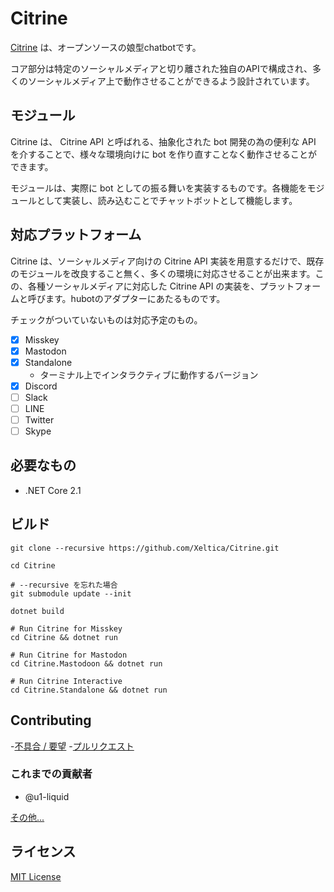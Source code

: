 # Citrine

[Citrine](https://citringo.net/char.html?citrine) は、オープンソースの娘型chatbotです。

コア部分は特定のソーシャルメディアと切り離された独自のAPIで構成され、多くのソーシャルメディア上で動作させることができるよう設計されています。

## モジュール

Citrine は、 Citrine API と呼ばれる、抽象化された bot 開発の為の便利な API を介することで、様々な環境向けに bot を作り直すことなく動作させることができます。

モジュールは、実際に bot としての振る舞いを実装するものです。各機能をモジュールとして実装し、読み込むことでチャットボットとして機能します。

## 対応プラットフォーム

Citrine は、ソーシャルメディア向けの Citrine API 実装を用意するだけで、既存のモジュールを改良すること無く、多くの環境に対応させることが出来ます。この、各種ソーシャルメディアに対応した Citrine API の実装を、プラットフォームと呼びます。hubotのアダプターにあたるものです。

チェックがついていないものは対応予定のもの。

- [x] Misskey
- [x] Mastodon
- [x] Standalone
	- ターミナル上でインタラクティブに動作するバージョン
- [x] Discord
- [ ] Slack
- [ ] LINE
- [ ] Twitter
- [ ] Skype

## 必要なもの

- .NET Core 2.1

## ビルド

```shell
git clone --recursive https://github.com/Xeltica/Citrine.git

cd Citrine

# --recursive を忘れた場合
git submodule update --init

dotnet build

# Run Citrine for Misskey
cd Citrine && dotnet run

# Run Citrine for Mastodon
cd Citrine.Mastodoon && dotnet run

# Run Citrine Interactive
cd Citrine.Standalone && dotnet run
```

## Contributing

-[不具合 / 要望](//github.com/xeltica/citrine/issues/new)
-[プルリクエスト](//github.com/xeltica/citrine/compare)

### これまでの貢献者

- @u1-liquid

[その他...](//github.com/Xeltica/Citrine/graphs/contributors)

## ライセンス

[MIT License](LICENSE)
